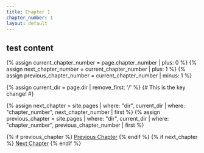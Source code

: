 ```yaml
---
title: Chapter 1
chapter_number: 1
layout: default
---
```

## test content

<div class="chapter-nav">
  {% assign current_chapter_number = page.chapter_number | plus: 0 %}
  {% assign next_chapter_number = current_chapter_number | plus: 1 %}
  {% assign previous_chapter_number = current_chapter_number | minus: 1 %}

  {% assign current_dir = page.dir | remove_first: '/' %} {# This is the key change! #}

  {% assign next_chapter = site.pages | where: "dir", current_dir | where: "chapter_number", next_chapter_number | first %}
  {% assign previous_chapter = site.pages | where: "dir", current_dir | where: "chapter_number", previous_chapter_number | first %}

  {% if previous_chapter %}
    <a href="{{ previous_chapter.url }}" class="prev-chapter">Previous Chapter</a>
  {% endif %}
  {% if next_chapter %}
    <a href="{{ next_chapter.url }}" class="next-chapter">Next Chapter</a>
  {% endif %}
</div>